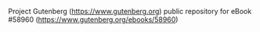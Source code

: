 Project Gutenberg (https://www.gutenberg.org) public repository for
eBook #58960 (https://www.gutenberg.org/ebooks/58960)
